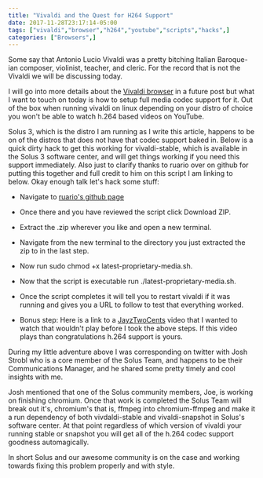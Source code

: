 ```yaml
---
title: "Vivaldi and the Quest for H264 Support"
date: 2017-11-28T23:17:14-05:00
tags: ["vivaldi","browser","h264","youtube","scripts","hacks",]
categories: ["Browsers",]
---
```


Some say that Antonio Lucio Vivaldi was a pretty bitching Italian Baroque-ian composer, violinist, teacher, and cleric. For the record that is not the Vivaldi we will be discussing today.

I will go into more details about the [Vivaldi browser](vivaldi.com) in a future post but what I want to touch on today is how to setup full media codec support for it. Out of the box when running vivaldi on linux depending on your distro of choice you won't be able to watch h.264 based videos on YouTube.

Solus 3, which is the distro I am running as I write this article, happens to be on of the distros that does not have that codec support baked in. Below is a quick dirty hack to get this working for vivaldi-stable, which is available in the Solus 3 software center, and will get things working if you need this support immediately. Also just to clarify thanks to ruario over on github for putting this together and full credit to him on this script I am linking to below. Okay enough talk let's hack some stuff:

* Navigate to [ruario's github page](https://gist.github.com/ruario/bec42d156d30affef655)

* Once there and you have reviewed the script click Download ZIP.

* Extract the .zip wherever you like and open a new terminal.

* Navigate from the new terminal to the directory you just extracted the zip to in the last step.

* Now run sudo chmod +x latest-proprietary-media.sh.

* Now that the script is executable run ./latest-proprietary-media.sh.

* Once the script completes it will tell you to restart vivaldi if it was running and gives you a URL to follow to test that everything worked.

* Bonus step: Here is a link to a [JayzTwoCents](https://youtu.be/rc9y4zaJcXI?list=WL) video that I wanted to watch that wouldn't play before I took the above steps. If this video plays than congratulations h.264 support is yours.

During my little adventure above I was corresponding on twitter with Josh Strobl who is a core member of the Solus Team, and happens to be their Communications Manager, and he shared some pretty timely and cool insights with me.

Josh mentioned that one of the Solus community members, Joe, is working on finishing chromium. Once that work is completed the Solus Team will break out it's, chromium's that is, ffmpeg into chromium-ffmpeg and make it a run dependency of both vivdaldi-stable and vivaldi-snapshot in Solus's software center. At that point regardless of which version of vivaldi your running stable or snapshot you will get all of the h.264 codec support goodness automagically.

In short Solus and our awesome community is on the case and working towards fixing this problem properly and with style.
